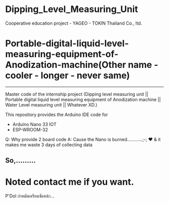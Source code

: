 # Dipping_Level_Measuring_Unit
Cooperative education project - YAGEO - TOKIN Thailand Co., ltd.

# Portable-digital-liquid-level-measuring-equipment-of-Anodization-machine(Other name - cooler - longer - never same)
--------------------------------------------------------------------------

Master code of the internship project (Dipping level measuring unit || Portable digital liquid level measuring equipment of Anodization machine || Water Level measuring unit || Whatever XD.)

This repository provides the Arduino IDE code for
- Arduino Nano 33 IOT
- ESP-WROOM-32

Q: Why provide 2 board code
A: Cause the Nano is burned............;-; ♥
& it makes me waste 3 days of collecting data

So,.........
--------------------------------------------------------------------------

# Noted contact me if you want.
P'Dol กำหมัดเตรียมซัดหน้า...
